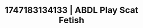 ---
categories:
- Midnight fantasy
- Tradwife
- Bukkake
- Self-pleasure
- Smudged makeup
image: /assets/images/1747183134133.jpg
layout: post
seo:
  description: Featured content with artistic ABDL Play, Scat Fetish. HD images available.
  keywords: ABDL Play, Scat Fetish
  og_image: /assets/images/1747183134133.jpg
  schema_type: VisualArtwork
tags:
- '#1747183134133'
- ABDL Play
- Scat Fetish
title: 1747183134133 | ABDL Play Scat Fetish
---
